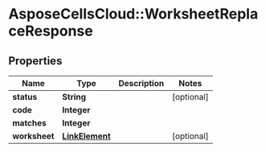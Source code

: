 # AsposeCellsCloud::WorksheetReplaceResponse

## Properties
Name | Type | Description | Notes
------------ | ------------- | ------------- | -------------
**status** | **String** |  | [optional] 
**code** | **Integer** |  | 
**matches** | **Integer** |  | 
**worksheet** | [**LinkElement**](LinkElement.md) |  | [optional] 


